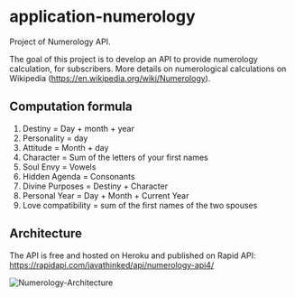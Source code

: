 # application-numerology
Project of Numerology API.

The goal of this project is to develop an API to provide numerology calculation, for subscribers. More details on numerological calculations on Wikipedia (https://en.wikipedia.org/wiki/Numerology).

## Computation formula

1. Destiny = Day + month + year
2. Personality = day
3. Attitude = Month + day
4. Character = Sum of the letters of your first names
5. Soul Envy = Vowels
6. Hidden Agenda = Consonants
7. Divine Purposes = Destiny + Character
8. Personal Year = Day + Month + Current Year
9. Love compatibility = sum of the first names of the two spouses

## Architecture
The API is free and hosted on Heroku and published on Rapid API: https://rapidapi.com/javathinked/api/numerology-api4/

![Numerology-Architecture](https://github.com/JavaThinked/application-numerology/assets/59421318/1260b35b-8e8d-4b7e-9d4b-16b3ba1eec01)



